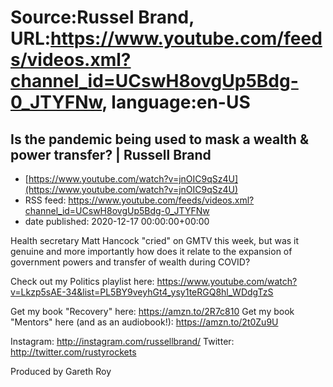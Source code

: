 # Source:Russel Brand, URL:https://www.youtube.com/feeds/videos.xml?channel_id=UCswH8ovgUp5Bdg-0_JTYFNw, language:en-US

## Is the pandemic being used to mask a wealth & power transfer? | Russell Brand
 - [https://www.youtube.com/watch?v=jnOIC9qSz4U](https://www.youtube.com/watch?v=jnOIC9qSz4U)
 - RSS feed: https://www.youtube.com/feeds/videos.xml?channel_id=UCswH8ovgUp5Bdg-0_JTYFNw
 - date published: 2020-12-17 00:00:00+00:00

Health secretary Matt Hancock "cried" on GMTV this week, but was it genuine and more importantly how does it relate to the expansion of government powers and transfer of wealth during COVID? 

Check out my Politics playlist here: https://www.youtube.com/watch?v=Lkzp5sAE-34&list=PL5BY9veyhGt4_ysy1teRGQ8hl_WDdgTzS

Get my book "Recovery" here: https://amzn.to/2R7c810
Get my book "Mentors" here (and as an audiobook!): https://amzn.to/2t0Zu9U

Instagram: http://instagram.com/russellbrand/
Twitter: http://twitter.com/rustyrockets

Produced by Gareth Roy

